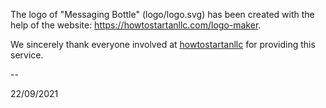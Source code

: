 The logo of "Messaging Bottle" (logo/logo.svg) has been created with the help of the website: https://howtostartanllc.com/logo-maker.

We sincerely thank everyone involved at [howtostartanllc](https://howtostartanllc.com) for providing this service.

--

22/09/2021